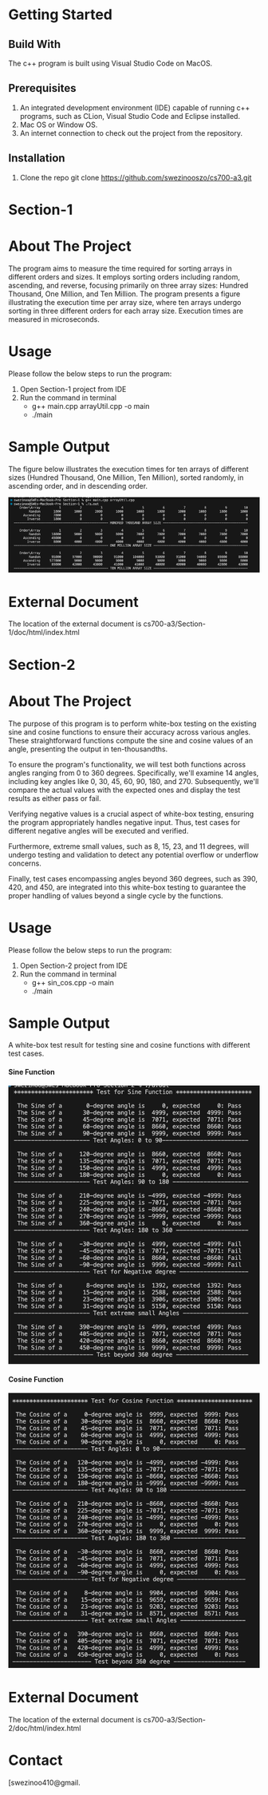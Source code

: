 # Getting Started

## Build With
The c++ program is built using Visual Studio Code on MacOS.

## Prerequisites 
1. An integrated development environment (IDE) capable of running c++ programs, such as CLion, Visual Studio Code and Eclipse installed.
2. Mac OS or Window OS.
3. An internet connection to check out the project from the repository.

## Installation
1. Clone the repo
    git clone https://github.com/swezinooszo/cs700-a3.git

# Section-1
# About The Project

The program aims to measure the time required for sorting arrays in different orders and sizes. It employs sorting orders including random, ascending, and reverse, focusing primarily on three array sizes: Hundred Thousand, One Million, and Ten Million. The program presents a figure illustrating the execution time per array size, where ten arrays undergo sorting in three different orders for each array size. Execution times are measured in microseconds.

# Usage
Please follow the below steps to run the program:
 
1. Open Section-1 project from IDE
2. Run the command in terminal 
    - g++ main.cpp arrayUtil.cpp -o main
    - ./main
  
# Sample Output
The figure below illustrates the execution times for ten arrays of different sizes (Hundred Thousand, One Million, Ten Million), sorted randomly, in ascending order, and in descending order.

![figure](./Section-1/screenshot/test_sample.png)

# External Document
The location of the external document is cs700-a3/Section-1/doc/html/index.html

# Section-2
# About The Project

The purpose of this program is to perform white-box testing on the existing sine and cosine functions to ensure their accuracy across various angles. These straightforward functions compute the sine and cosine values of an angle, presenting the output in ten-thousandths.

To ensure the program's functionality, we will test both functions across angles ranging from 0 to 360 degrees. Specifically, we'll examine 14 angles, including key angles like 0, 30, 45, 60, 90, 180, and 270. Subsequently, we'll compare the actual values with the expected ones and display the test results as either pass or fail.

Verifying negative values is a crucial aspect of white-box testing, ensuring the program appropriately handles negative input. Thus, test cases for different negative angles will be executed and verified.

Furthermore, extreme small values, such as 8, 15, 23, and 11 degrees, will undergo testing and validation to detect any potential overflow or underflow concerns.

Finally, test cases encompassing angles beyond 360 degrees, such as 390, 420, and 450, are integrated into this white-box testing to guarantee the proper handling of values beyond a single cycle by the functions.

# Usage
Please follow the below steps to run the program:
 
1. Open Section-2 project from IDE
2. Run the command in terminal 
    - g++ sin_cos.cpp -o main
    - ./main
  
# Sample Output
A white-box test result for testing sine and cosine functions with different test cases.

#### Sine Function

![sine](./Section-2/screenshots/whitebox-test-sine.png)

#### Cosine Function

![cosine](./Section-2/screenshots/whitebox-test-cosine.png)


# External Document
The location of the external document is cs700-a3/Section-2/doc/html/index.html

# Contact
[swezinoo410@gmail.